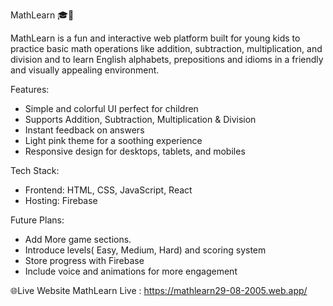 MathLearn 🎓🔢

MathLearn is a fun and interactive web platform built for young kids to practice basic math operations like addition, subtraction, multiplication, and division and to learn English alphabets, prepositions and idioms in a friendly and visually appealing environment.

Features:
- Simple and colorful UI perfect for children
- Supports Addition, Subtraction, Multiplication & Division
- Instant feedback on answers
- Light pink theme for a soothing experience
- Responsive design for desktops, tablets, and mobiles

Tech Stack:
- Frontend: HTML, CSS, JavaScript, React
- Hosting: Firebase

 Future Plans:
- Add More game sections.
- Introduce levels( Easy, Medium, Hard) and scoring system
- Store progress with Firebase
- Include voice and animations for more engagement


🌐Live Website
MathLearn Live : https://mathlearn29-08-2005.web.app/


